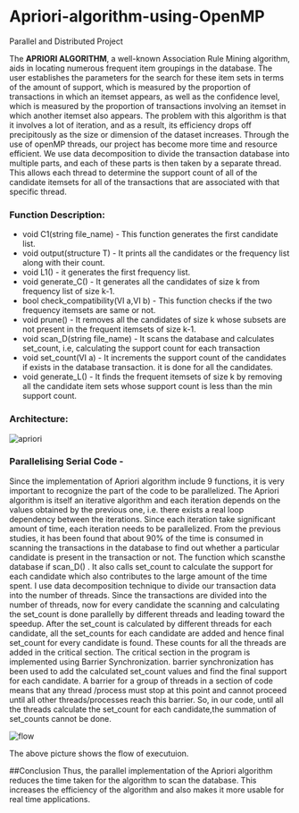 # Apriori-algorithm-using-OpenMP
Parallel and Distributed Project

The **APRIORI ALGORITHM**, a well-known Association Rule Mining algorithm, aids in locating numerous frequent item groupings in the database. The user establishes the parameters for the search for these item sets in terms of the amount of support, which is measured by the proportion of transactions in which an itemset appears, as well as the confidence level, which is measured by the proportion of transactions involving an itemset in which another itemset also appears. The problem with this algorithm is that it involves a lot of iteration, and as a result, its efficiency drops off precipitously as the size or dimension of the dataset increases. Through the use of openMP threads, our project has become more time and resource efficient. We use data decomposition to divide the transaction database into multiple parts, and each of these parts is then taken by a separate thread. This allows each thread to determine the support count of all of the candidate itemsets for all of the transactions that are associated with that specific thread.

### Function Description:
-	void C1(string file_name) - This function generates the first candidate list.
-	void output(structure T) - It prints all the candidates or the frequency list along with their count.
-	void L1() - it generates the first frequency list.
-	void generate_C() - It generates all the candidates of size k from frequency list of size k-1.
-	bool check_compatibility(VI a,VI b) - This function checks if the two frequency itemsets are same or not.
-	void prune() - It removes all the candidates of size k whose subsets are not present in the frequent itemsets of size k-1.
-	void scan_D(string file_name) - It scans the database and calculates set_count, i.e, calculating the support count for each transaction
-	void set_count(VI a) - It increments the support count of the candidates if exists in the database transaction. it is done for all the candidates.
-	void generate_L() - It finds the frequent itemsets of size k by removing all the candidate item sets whose support count is less than the min support count.

### Architecture:

![apriori](https://github.com/keshav-06/Apriori-algorithm-using-OpenMP/assets/87660591/4f4d2683-ea09-415e-ab00-2a15042dfd75)

### Parallelising Serial Code -
Since the implementation of Apriori algorithm include 9 functions, it is very important to recognize the part of the code to be parallelized. The Apriori algorithm is itself an iterative algorithm and each iteration depends on the values obtained by the previous one, i.e. there exists a real loop dependency between the iterations. Since each iteration take significant amount of time, each iteration needs to be parallelized. From the previous studies, it has been found that about 90% of the time is consumed in scanning the transactions in the database to find out whether a particular candidate is present in the transaction or not. The function which scansthe database if scan_D() . It also calls set_count to calculate the support for each candidate which also contributes to the large amount of the time spent. 
I use data decomposition technique to divide our transaction data into the number of threads. Since the transactions are divided into the number of threads, now for every candidate the scanning and calculating the set_count is done parallelly by different threads and leading toward the speedup. After the set_count is calculated by different threads for each candidate, all the set_counts for each candidate are added and hence final set_count for every candidate is found. 
These counts for all the threads are added in the critical section. 
The critical section in the program is implemented using Barrier Synchronization. barrier synchronization has been used to add the calculated set_count values and find the final support for each candidate. A barrier for a group of threads in a section of code means that any thread /process must stop at this point and cannot proceed until all other threads/processes reach this barrier. So, in our code, until all the threads calculate the set_count for each candidate,the summation of set_counts cannot be done.

![flow](https://github.com/keshav-06/Apriori-algorithm-using-OpenMP/assets/87660591/abe55d89-4618-461d-9f43-4e5e9d162f2d)

The above picture shows the flow of executuion.

##Conclusion
Thus, the parallel implementation of the Apriori algorithm reduces the time taken for the algorithm to scan the database. This increases the efficiency of the algorithm and also makes it more usable for real time applications. 


